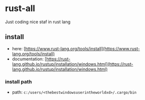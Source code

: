 # rust-all
Just coding nice staf in rust lang

## install

- here: [https://www.rust-lang.org/tools/install](https://www.rust-lang.org/tools/install)
- documentation: [https://rust-lang.github.io/rustup/installation/windows.html](https://rust-lang.github.io/rustup/installation/windows.html)

### install path

- path: `c:/users/<thebestwindowsuserintheworldxd>/.cargo/bin`

